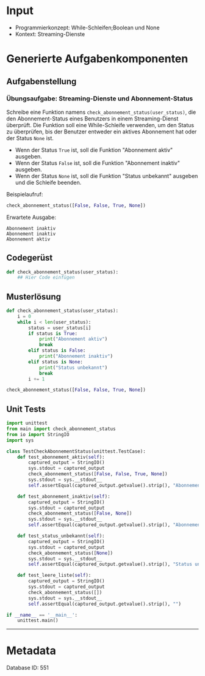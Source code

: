 # Input
- Programmierkonzept: While-Schleifen;Boolean und None
- Kontext: Streaming-Dienste

# Generierte Aufgabenkomponenten
## Aufgabenstellung
### Übungsaufgabe: Streaming-Dienste und Abonnement-Status

Schreibe eine Funktion namens `check_abonnement_status(user_status)`, die den Abonnement-Status eines Benutzers in einem Streaming-Dienst überprüft. Die Funktion soll eine While-Schleife verwenden, um den Status zu überprüfen, bis der Benutzer entweder ein aktives Abonnement hat oder der Status `None` ist. 

- Wenn der Status `True` ist, soll die Funktion "Abonnement aktiv" ausgeben.
- Wenn der Status `False` ist, soll die Funktion "Abonnement inaktiv" ausgeben.
- Wenn der Status `None` ist, soll die Funktion "Status unbekannt" ausgeben und die Schleife beenden.

Beispielaufruf:
```python
check_abonnement_status([False, False, True, None])
```

Erwartete Ausgabe:
```
Abonnement inaktiv
Abonnement inaktiv
Abonnement aktiv
```

## Codegerüst
```python
def check_abonnement_status(user_status):
    ## Hier Code einfügen
```

## Musterlösung
```python
def check_abonnement_status(user_status):
    i = 0
    while i < len(user_status):
        status = user_status[i]
        if status is True:
            print("Abonnement aktiv")
            break
        elif status is False:
            print("Abonnement inaktiv")
        elif status is None:
            print("Status unbekannt")
            break
        i += 1

check_abonnement_status([False, False, True, None])
```

## Unit Tests
```python
import unittest
from main import check_abonnement_status
from io import StringIO
import sys

class TestCheckAbonnementStatus(unittest.TestCase):
    def test_abonnement_aktiv(self):
        captured_output = StringIO()
        sys.stdout = captured_output
        check_abonnement_status([False, False, True, None])
        sys.stdout = sys.__stdout__
        self.assertEqual(captured_output.getvalue().strip(), "Abonnement inaktiv\nAbonnement inaktiv\nAbonnement aktiv")

    def test_abonnement_inaktiv(self):
        captured_output = StringIO()
        sys.stdout = captured_output
        check_abonnement_status([False, None])
        sys.stdout = sys.__stdout__
        self.assertEqual(captured_output.getvalue().strip(), "Abonnement inaktiv\nStatus unbekannt")

    def test_status_unbekannt(self):
        captured_output = StringIO()
        sys.stdout = captured_output
        check_abonnement_status([None])
        sys.stdout = sys.__stdout__
        self.assertEqual(captured_output.getvalue().strip(), "Status unbekannt")

    def test_leere_liste(self):
        captured_output = StringIO()
        sys.stdout = captured_output
        check_abonnement_status([])
        sys.stdout = sys.__stdout__
        self.assertEqual(captured_output.getvalue().strip(), "")

if __name__ == '__main__':
    unittest.main()
```
___
# Metadata
Database ID: 551
